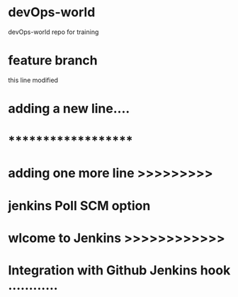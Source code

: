 # devOps-world
devOps-world repo for training
# feature branch
this line modified
# adding a new line....
# ******************
# adding one more line >>>>>>>>>
# jenkins Poll SCM option
# wlcome to Jenkins >>>>>>>>>>>>
# Integration with Github Jenkins hook ............
